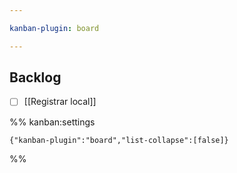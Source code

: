 ```yaml
---

kanban-plugin: board

---
```


## Backlog

- [ ] [[Registrar local]]




%% kanban:settings
```
{"kanban-plugin":"board","list-collapse":[false]}
```
%%